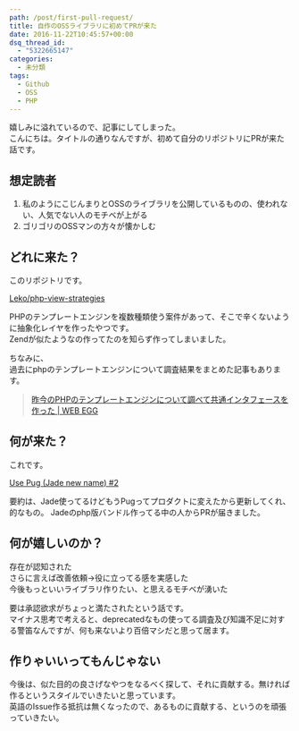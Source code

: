 ```yaml
---
path: /post/first-pull-request/
title: 自作のOSSライブラリに初めてPRが来た
date: 2016-11-22T10:45:57+00:00
dsq_thread_id:
  - "5322665147"
categories:
  - 未分類
tags:
  - Github
  - OSS
  - PHP
---
```

嬉しみに溢れているので、記事にしてしまった。  
こんにちは。タイトルの通りなんですが、初めて自分のリポジトリにPRが来た話です。

<!--more-->

想定読者
----------------------------------------

  1. 私のようにこじんまりとOSSのライブラリを公開しているものの、使われない、人気でない人のモチベが上がる
  2. ゴリゴリのOSSマンの方々が懐かしむ

どれに来た？
----------------------------------------

このリポジトリです。

[Leko/php-view-strategies](https://github.com/Leko/php-view-strategies)

PHPのテンプレートエンジンを複数種類使う案件があって、そこで辛くないように抽象化レイヤを作ったやつです。  
Zendが似たようなの作ってたのを知らず作ってしまいました。

ちなみに、  
過去にphpのテンプレートエンジンについて調査結果をまとめた記事もあります。

> [昨今のPHPのテンプレートエンジンについて調べて共通インタフェースを作った \| WEB EGG](/post/write-interface-of-modern-template-engine-in-php/)

何が来た？
----------------------------------------

これです。

[Use Pug (Jade new name) #2](https://github.com/Leko/php-view-strategies/pull/2)

要約は、Jade使ってるけどもうPugってプロダクトに変えたから更新してくれ、的なもの。 Jadeのphp版バンドル作ってる中の人からPRが届きました。

何が嬉しいのか？
----------------------------------------

存在が認知された  
さらに言えば改善依頼→役に立ってる感を実感した  
今後もっといいライブラリ作りたい、と思えるモチベが湧いた

要は承認欲求がちょっと満たされたという話です。  
マイナス思考で考えると、deprecatedなもの使ってる調査及び知識不足に対する警笛なんですが、何も来ないより百倍マシだと思って居ます。

作りゃいいってもんじゃない
----------------------------------------

今後は、似た目的の良さげなやつをなるべく探して、それに貢献する。無ければ作るというスタイルでいきたいと思っています。  
英語のIssue作る抵抗は無くなったので、あるものに貢献する、というのを頑張っていきたい。
